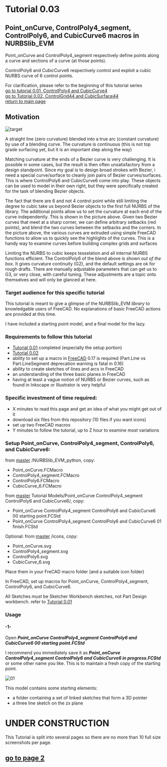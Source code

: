# Tutorial 0.03   

## Point_onCurve, ControlPoly4_segment, ControlPoly6, and CubicCurve6 macros in NURBSlib_EVM

Point_onCurve and ControlPoly4_segment respectively define points along a curve and sections of a curve (at those points).

ControlPoly6 and CubicCurve6 respectively control and exploit a cubic NURBS curve of 6 control points. 

For clarification, please refer to the beginning of this tutorial series   
[go to tutorial 0.01, ControlPoly4 and CubicCurve4](https://github.com/edwardvmills/NURBSlib_EVM/blob/gh-pages/Tutorial%200.01%20ControlPoly4%20and%20CubicCurve4.md)    
[go to Tutorial 0.02, ControlGrid44 and CubicSurface44](https://github.com/edwardvmills/NURBSlib_EVM/blob/gh-pages/Tutorial%200.02%20ControlGrid44%20and%20CubicSurface44%20-%20page%2001.md)    
[return to main page](http://edwardvmills.github.io/NURBSlib_EVM/)

## Motivation

![target](https://github.com/edwardvmills/NURBSlib_EVM/blob/master/Tutorial%20Models/Point_onCurve%20ControlPoly4_segment%20ControlPoly6%20and%20CubicCurve6/Point_onCurve%20ControlPoly4_segment%20ControlPoly6%20and%20CubicCurve6%2000.png?raw=true)

A straight line (zero curvature) blended into a true arc (constant curvature) by use of a blending curve. The curvature is continuous (this is not top grade surfacing yet, but it is an important step along the way)

Matching curvature at the ends of a Bezier curve is very challenging. It is possible in some cases, but the result is then often unsatisfactory from a design standpoint. Since my goal is to design broad strokes with Bezier, i need a special curve/surface to cleanly join pairs of Bezier curves/surfaces. This is where ControlPoly6 and CubicCurve6 come into play. These objects can be used to model in their own right, but they were specifically created for the task of blending Bezier objects.

The fact that there are 6 and not 4 control point while still limiting the degree to cubic take us beyond Bezier objects to the first full NURBS of the library. The additional points allow us to set the curvature at each end of the curve independently. This is shown in the picture above. Given two Bezier curves that meet at a sharp corner, we can define arbitrary setbacks (red points), and blend the two curves between the setbacks and the corners. In the picture above, the various curves are extruded using simple FreeCAD functions to allow us to quickly see the highlights of the curves. This is a handy way to examine curves before building complex grids and surfaces

Limiting the NURBS to cubic keeps tesselation and all internal NURBS functions efficient. The ControlPoly6 of the blend above is shown *out of the box*. It gives curvature continuity (G2), and the default settings are ok for rough drafts. There are manually adjustable parameters that can get us to G3, or very close, with careful tuning. These adjustments are a topic onto themselves and will only be glanced at here.

### Target audience for this specific tutorial
This tutorial is meant to give a glimpse of the NURBSlib_EVM _library_ to knowledgable users of FreeCAD. No explanations of basic FreeCAD actions are provided at this time.

I have included a starting point model, and a final model for the lazy.

### Requirements to follow this tutorial
* [Tutorial 0.01](https://github.com/edwardvmills/NURBSlib_EVM/blob/gh-pages/Tutorial%200.01%20ControlPoly4%20and%20CubicCurve4.md) completed (especially the setup portion)
* [Tutorial 0.02](https://github.com/edwardvmills/NURBSlib_EVM/blob/gh-pages/Tutorial%200.02%20ControlGrid44%20and%20CubicSurface44%20-%20page%2001.md)   
* ability to set up a macro in [FreeCAD](http://www.freecadweb.org/) 0.17 is required (Part.Line vs Part.LineSegment deprecation warning is fatal in 0.16)
* ability to create sketches of lines and arcs in FreeCAD
* an understanding of the three basic planes in FreeCAD
* having at least a vague notion of NURBS or Bezier curves, such as found in Inkscape or Illustrator is very helpful

### Specific investment of time required:
* X minutes to read this page and get an idea of what you might get out of it
* download six files from this repository (10 files if you want icons)
* set up two FreeCAD macros
* Y minutes to follow the tutorial, up to Z hour to examine most variations

### Setup Point_onCurve, ControlPoly4_segment, ControlPoly6, and CubicCurve6:
from [master](https://github.com/edwardvmills/NURBSlib_EVM) /NURBSlib_EVM_python, copy:
* Point_onCurve.FCMacro
* ControlPoly4_segment.FCMacro
* ControlPoly6.FCMacro
* CubicCurve_6.FCMacro

from [master](https://github.com/edwardvmills/NURBSlib_EVM) Tutorial Models/Point_onCurve ControlPoly4_segment ControlPoly6 and CubicCurve6/, copy:
* Point_onCurve ControlPoly4_segment ControlPoly6 and CubicCurve6 00 starting point.FCStd   
* Point_onCurve ControlPoly4_segment ControlPoly6 and CubicCurve6 01 finish.FCStd   

Optional: from [master](https://github.com/edwardvmills/NURBSlib_EVM) /icons, copy:
* Point_onCurve.svg
* ControlPoly4_segment.svg
* ControlPoly6.svg
* CubicCurve_6.svg

Place them in your FreCAD macro folder (and a suitable icon folder)

In FreeCAD, set up macros for Point_onCurve, ControlPoly4_segment, ControlPoly6, and CubicCurve6.

All Sketches _must_ be Sketcher Workbench sketches, not  Part Design workbench. refer to [Tutorial 0.01](https://github.com/edwardvmills/NURBSlib_EVM/blob/gh-pages/Tutorial%200.01%20ControlPoly4%20and%20CubicCurve4.md)




### Usage
#### -1-
Open **_Point_onCurve ControlPoly4_segment ControlPoly6 and CubicCurve6 00 starting point.FCStd_**

I recommend you immediately save it as **_Point_onCurve ControlPoly4_segment ControlPoly6 and CubicCurve6 in progress.FCStd_** or some other name you like. This is to maintain a fresh copy of the starting point.

![01](https://github.com/edwardvmills/NURBSlib_EVM/blob/master/Tutorial%20Models/Point_onCurve%20ControlPoly4_segment%20ControlPoly6%20and%20CubicCurve6/Point_onCurve%20ControlPoly4_segment%20ControlPoly6%20and%20CubicCurve6%2001.pngg?raw=true)

This model contains some starting elements:
* a folder containing a set of linked sketches that form a 3D pointer
* a three line sketch on the zx plane

# UNDER CONSTRUCTION

This Tutorial is split into several pages so there are no more than 10 full size screenshots per page.

## [go to page 2](https://github.com/edwardvmills/NURBSlib_EVM/blob/gh-pages/Tutorial%200.02%20ControlGrid44%20and%20CubicSurface44%20-%20page%2002.md)
